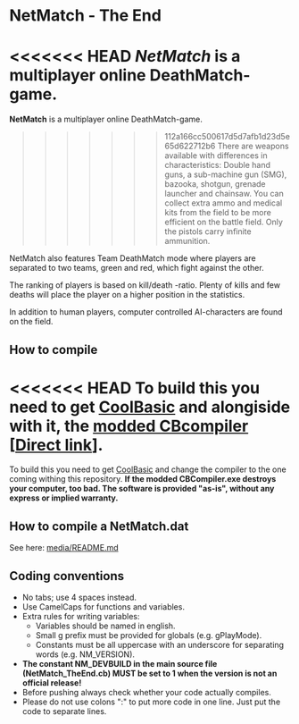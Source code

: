NetMatch - The End
==================
<<<<<<< HEAD
<em>NetMatch</em> is a multiplayer online DeathMatch-game.
=======
<strong>NetMatch</strong> is a multiplayer online DeathMatch-game.
>>>>>>> 112a166cc500617d5d7afb1d23d5e65d622712b6
There are weapons available with differences in characteristics: Double hand guns, a sub-machine gun (SMG), bazooka, shotgun, grenade launcher and chainsaw.
You can collect extra ammo and medical kits from the field to be more efficient on the battle field.
Only the pistols carry infinite ammunition.

NetMatch also features Team DeathMatch mode where players are separated to two teams, green and red, which fight against the other.

The ranking of players is based on kill/death -ratio. Plenty of kills and few deaths will place the player on a higher position in the statistics.

In addition to human players, computer controlled AI-characters are found on the field. 

How to compile
--------------
<<<<<<< HEAD
To build this you need to get [CoolBasic](http://www.coolbasic.com) and alongiside with it, the [modded CBcompiler](http://www.coolbasic.com/phpBB3/viewtopic.php?f=9&t=1616) [[Direct link](http://koti.mbnet.fi/cerebro/CBCompiler_safe.zip)].
=======
To build this you need to get [CoolBasic](http://www.coolbasic.com) and change the compiler to the one coming withing this repository.
<strong>If the modded CBCompiler.exe destroys your computer, too bad. The software is provided "as-is", without any express or implied warranty.</strong>

How to compile a NetMatch.dat
-----------------------------
See here: [media/README.md](https://github.com/VesQ/NetMatch/blob/master/media/README.md)

Coding conventions
------------------
* No tabs; use 4 spaces instead.
* Use CamelCaps for functions and variables.
* Extra rules for writing variables:
  - Variables should be named in english.
  - Small g prefix must be provided for globals (e.g. gPlayMode).
  - Constants must be all uppercase with an underscore for separating words (e.g. NM_VERSION).
* <strong>The constant NM_DEVBUILD in the main source file (NetMatch_TheEnd.cb) MUST be set to 1
  when the version is not an official release!</strong>
* Before pushing always check whether your code actually compiles.
* Please do not use colons ":" to put more code in one line. Just put the code to separate lines.
